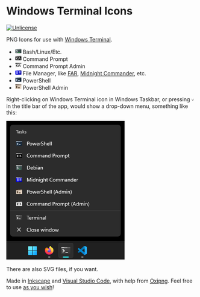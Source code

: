 # Windows Terminal Icons

[![Unlicense](https://img.shields.io/badge/Unlicense-Public_Domain-informational?logo=unlicense)](https://unlicense.org/)

PNG Icons for use with [Windows Terminal](https://github.com/microsoft/terminal).

- ![Bash](Icons/Bash.png) Bash/Linux/Etc.
- ![CMD](Icons/CMD.png) Command Prompt
- ![CMD Admin](Icons/CMD-Admin.png) Command Prompt Admin
- ![File Manager](Icons/FileManager.png) File Manager, like [FAR](https://farmanager.com/), [Midnight Commander](https://midnight-commander.org/), etc.
- ![PowerShell](Icons/PowerShell.png) PowerShell
- ![PowerShell Admin](Icons/PowerShell-Admin.png) PowerShell Admin

Right-clicking on Windows Terminal icon in Windows Taskbar, or pressing `˅` in the title bar of the app, would show a drop-down menu, something like this:

![Screenshot](screenshot.png)

There are also SVG files, if you want.

Made in [Inkscape](https://inkscape.org/) and [Visual Studio Code](https://code.visualstudio.com/), with help from [Oxipng](https://github.com/shssoichiro/oxipng). Feel free to use [as you wish](https://unlicense.org/)!
